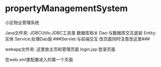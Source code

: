 # propertyManagementSystem
小区物业管理系统

Java文件夹:
JDBCUtils:JDBC工具类 数据库相关
Dao:与数据库交互底层
Entity:实体
Service:处理Dao层
###Servlet:与前端交互 改页面同时注意改这里###

webapp文件夹:
这里放主页和管理页面
login.jsp:登录页面

在web.xml里配置进入的第一个页面

